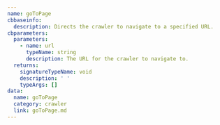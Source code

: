```yaml
---
name: goToPage
cbbaseinfo:
  description: Directs the crawler to navigate to a specified URL.
cbparameters:
  parameters:
    - name: url
      typeName: string
      description: The URL for the crawler to navigate to.
  returns:
    signatureTypeName: void
    description: ' '
    typeArgs: []
data:
  name: goToPage
  category: crawler
  link: goToPage.md
---
```

<CBBaseInfo/> 
 <CBParameters/>